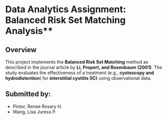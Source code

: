 # Data Analytics Assignment: Balanced Risk Set Matching Analysis**

## **Overview**
This project implements the **Balanced Risk Set Matching** method as described in the journal article by **Li, Propert, and Rosenbaum (2001)**. The study evaluates the effectiveness of a treatment (e.g., **cystoscopy and hydrodistention**) for **interstitial cystitis (IC)** using observational data.  

## **Submitted by:**
- Pintor, Renee Rosary H.
- Wang, Lisa Juress P.
